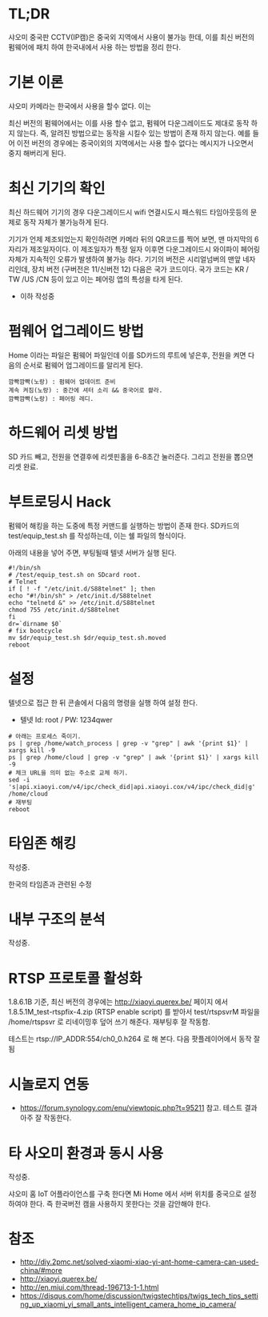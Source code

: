 # TL;DR
샤오미 중국판 CCTV(IP캠)은 중국외 지역에서 사용이 불가능 한데, 이를 최신 버전의 펌웨어에 패치 하여 한국내에서 사용 하는 방법을 정리 한다.


# 기본 이론
샤오미 카메라는 한국에서 사용을 할수 없다. 이는

최신 버전의 펌웨어에서는 이를 사용 할수 없고, 펌웨어 다운그레이드도 제대로 동작 하지 않는다. 즉, 알려진 방법으로는 동작을 시킬수 있는 방법이 존재 하지 않는다.
예를 들어 이전 버전의 경우에는 중국이외의 지역에서는 사용 할수 없다는 메시지가 나오면서 중지 해버리게 된다.

# 최신 기기의 확인
최신 하드웨어 기기의 경우 다운그레이드시 wifi 연결시도시 패스워드 타임아웃등의 문제로 동작 자체가 불가능하게 된다.

기기가 언제 제조되었는지 확인하려면 카메라 뒤의 QR코드를 찍어 보면, 맨 마지막의 6자리가 제조일자이다. 이 제조일자가 특정 일자 이후면 다운그레이드시 와이파이 페어링 자체가 지속적인 오류가 발생하여 불가능 하다.
기기의 버전은 시리얼넘버의 맨앞 네자리인데, 장치 버전 (구버전은 11/신버전 12) 다음은 국가 코드이다. 국가 코드는 KR / TW /US /CN 등이 있고 이는 페어링 앱의 특성을 타게 된다.

* 이하 작성중
# 펌웨어 업그레이드 방법
Home 이라는 파일은 펌웨어 파일인데 이를 SD카드의 루트에 넣은후, 전원을 켜면 다음의 순서로 펌웨어 업그레이드를 알리게 된다.
```
깜빡깜빡(노랑) : 펌웨어 업데이트 준비
계속 켜짐(노랑) : 중간에 셔터 소리 && 중국어로 쏼라.
깜빡깜빡(노랑) : 페어링 레디.
```

# 하드웨어 리셋 방법
SD 카드 빼고, 전원을 연결후에 리셋핀홀을 6-8초간 눌러준다. 그리고 전원을 뽑으면 리셋 완료.

# 부트로딩시 Hack
펌웨어 해킹을 하는 도중에 특정 커맨드를 실행하는 방법이 존재 한다. SD카드의 test/equip_test.sh 를 작성하는데, 이는 쉘 파일의 형식이다.

아래의 내용을 넣어 주면, 부팅될때 텔넷 서버가 실행 된다.
```
#!/bin/sh
# /test/equip_test.sh on SDcard root.
# Telnet
if [ ! -f "/etc/init.d/S88telnet" ]; then
echo "#!/bin/sh" > /etc/init.d/S88telnet
echo "telnetd &" >> /etc/init.d/S88telnet
chmod 755 /etc/init.d/S88telnet
fi
dr=`dirname $0`
# fix bootcycle
mv $dr/equip_test.sh $dr/equip_test.sh.moved
reboot
```

# 설정
텔넷으로 접근 한 뒤 콘솔에서 다음의 명령을 실행 하여 설정 한다.

* 텔넷 Id: root / PW: 1234qwer


```
# 아래는 프로세스 죽이기.
ps | grep /home/watch_process | grep -v "grep" | awk '{print $1}' | xargs kill -9
ps | grep /home/cloud | grep -v "grep" | awk '{print $1}' | xargs kill -9
# 체크 URL을 의미 없는 주소로 교체 하기.
sed -i  's|api.xiaoyi.com/v4/ipc/check_did|api.xiaoyi.cox/v4/ipc/check_did|g' /home/cloud
# 재부팅
reboot
```

# 타임존 해킹
작성중.

한국의 타임존과 관련된 수정

# 내부 구조의 분석

작성중.


# RTSP 프로토콜 활성화
1.8.6.1B 기준, 최신 버전의 경우에는 http://xiaoyi.querex.be/ 페이지 에서 1.8.5.1M_test-rtspfix-4.zip (RTSP enable script) 를 받아서 test/rtspsvrM 파일을 /home/rtspsvr 로 리네이밍후 덮어 쓰기 해준다. 재부팅후 잘 작동함.

테스트는 rtsp://IP_ADDR:554/ch0_0.h264 로 해 본다. 다음 팟플레이어에서 동작 잘됨

# 시놀로지 연동
* https://forum.synology.com/enu/viewtopic.php?t=95211 참고. 테스트 결과 아주 잘 작동한다.

# 타 사오미 환경과 동시 사용
작성중.

샤오미 홈 IoT 어플라이언스를 구축 한다면 Mi Home 에서 서버 위치를 중국으로 설정 하여야 한다. 즉 한국버전 캠을 사용하지 못한다는 것을 감안해야 한다.

# 참조
 * http://diy.2pmc.net/solved-xiaomi-xiao-yi-ant-home-camera-can-used-china/#more
 * http://xiaoyi.querex.be/
 * http://en.miui.com/thread-196713-1-1.html
 * https://disqus.com/home/discussion/twigstechtips/twigs_tech_tips_setting_up_xiaomi_yi_small_ants_intelligent_camera_home_ip_camera/
